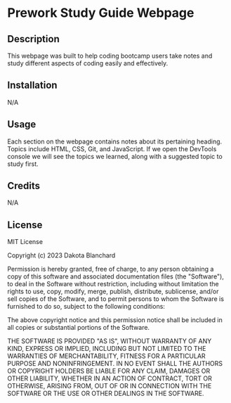 # Prework Study Guide Webpage

## Description

This webpage was built to help coding bootcamp users take notes and study different aspects of coding easily and effectively.

## Installation

N/A

## Usage

Each section on the webpage contains notes about its pertaining heading. Topics include HTML, CSS, Git, and JavaScript.
If we open the DevTools console we will see the topics we learned, along with a suggested topic to study first.

## Credits

N/A

## License

MIT License

Copyright (c) 2023 Dakota Blanchard

Permission is hereby granted, free of charge, to any person obtaining a copy
of this software and associated documentation files (the "Software"), to deal
in the Software without restriction, including without limitation the rights
to use, copy, modify, merge, publish, distribute, sublicense, and/or sell
copies of the Software, and to permit persons to whom the Software is
furnished to do so, subject to the following conditions:

The above copyright notice and this permission notice shall be included in all
copies or substantial portions of the Software.

THE SOFTWARE IS PROVIDED "AS IS", WITHOUT WARRANTY OF ANY KIND, EXPRESS OR
IMPLIED, INCLUDING BUT NOT LIMITED TO THE WARRANTIES OF MERCHANTABILITY,
FITNESS FOR A PARTICULAR PURPOSE AND NONINFRINGEMENT. IN NO EVENT SHALL THE
AUTHORS OR COPYRIGHT HOLDERS BE LIABLE FOR ANY CLAIM, DAMAGES OR OTHER
LIABILITY, WHETHER IN AN ACTION OF CONTRACT, TORT OR OTHERWISE, ARISING FROM,
OUT OF OR IN CONNECTION WITH THE SOFTWARE OR THE USE OR OTHER DEALINGS IN THE
SOFTWARE.
